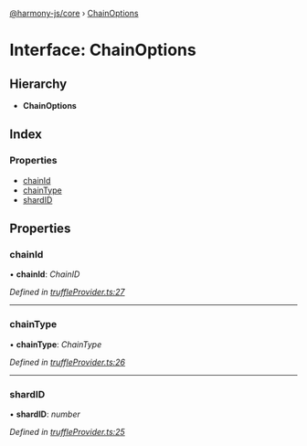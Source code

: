 [@harmony-js/core](../globals.md) › [ChainOptions](chainoptions.md)

# Interface: ChainOptions

## Hierarchy

* **ChainOptions**

## Index

### Properties

* [chainId](chainoptions.md#chainid)
* [chainType](chainoptions.md#chaintype)
* [shardID](chainoptions.md#shardid)

## Properties

###  chainId

• **chainId**: *ChainID*

*Defined in [truffleProvider.ts:27](https://github.com/FireStack-Lab/Harmony-sdk-core/blob/bb13a3b/packages/harmony-core/src/truffleProvider.ts#L27)*

___

###  chainType

• **chainType**: *ChainType*

*Defined in [truffleProvider.ts:26](https://github.com/FireStack-Lab/Harmony-sdk-core/blob/bb13a3b/packages/harmony-core/src/truffleProvider.ts#L26)*

___

###  shardID

• **shardID**: *number*

*Defined in [truffleProvider.ts:25](https://github.com/FireStack-Lab/Harmony-sdk-core/blob/bb13a3b/packages/harmony-core/src/truffleProvider.ts#L25)*
